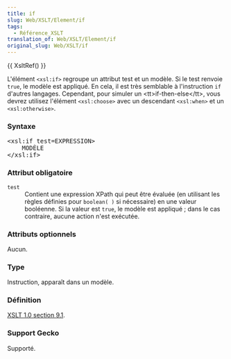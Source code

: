 ```yaml
---
title: if
slug: Web/XSLT/Element/if
tags:
  - Référence_XSLT
translation_of: Web/XSLT/Element/if
original_slug: Web/XSLT/if
---
```

<p>
{{ XsltRef() }}
</p><p>L'élément <code>&lt;xsl:if&gt;</code> regroupe un attribut test et un modèle. Si le test renvoie <code>true</code>, le modèle est appliqué. En cela, il est très semblable à l'instruction <code>if</code> d'autres langages. Cependant, pour simuler un &lt;tt&gt;if-then-else&lt;/tt&gt;, vous devrez utilisez l'élément <code>&lt;xsl:choose&gt;</code> avec un descendant <code>&lt;xsl:when&gt;</code> et un <code>&lt;xsl:otherwise&gt;</code>.
</p>
<h3 id="Syntaxe"> Syntaxe </h3>
<pre>&lt;xsl:if test=EXPRESSION&gt;
	MODÈLE
&lt;/xsl:if&gt;</pre>
<h3 id="Attribut_obligatoire"> Attribut obligatoire </h3>
<dl><dt><code>test</code>
</dt><dd>Contient une expression XPath qui peut être évaluée (en utilisant les règles définies pour <code>boolean( )</code> si nécessaire) en une valeur booléenne. Si la valeur est <code>true</code>, le modèle est appliqué ; dans le cas contraire, aucune action n'est exécutée.
</dd></dl>
<h3 id="Attributs_optionnels"> Attributs optionnels </h3>
<p>Aucun.
</p>
<h3 id="Type"> Type </h3>
<p>Instruction, apparaît dans un modèle.
</p>
<h3 id="D.C3.A9finition"> Définition </h3>
<p><a href="http://www.w3.org/TR/xslt#section-Conditional-Processing-with-xsl:if">XSLT 1.0 section 9.1</a>.
</p>
<h3 id="Support_Gecko"> Support Gecko </h3>
<p>Supporté.
</p>